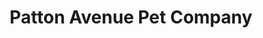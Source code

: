 ---
title: "Patton Avenue Pet Company"
url: /asheville/patton-avenue-pet-company-patton-avenue/
shop: pet
---